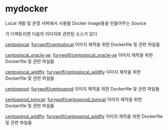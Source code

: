 mydocker
====================

Local 개발 및 운영 서버에서 사용될 Docker Image들을 만들어주는 Source

각 디렉토리엔 다음의 이미지와 관련된 소스가 있다

<a href="https://github.com/TerryChang/mydocker/tree/master/centoslocal" target=_blank>centoslocal</a>: <a href="https://hub.docker.com/r/furywolf/centoslocal/" target="_blank">furywolf/centoslocal</a> 이미지 제작을 위한 Dockerfile 및 관련 파일들

<a href="https://github.com/TerryChang/mydocker/tree/master/centoslocal_oracle-xe" target="_blank">centoslocal\_oracle-xe</a>: <a href="https://hub.docker.com/r/furywolf/centoslocal_oracle-xe/" target="_blank">furywolf/centoslocal\_oracle-xe</a> 이미지 제작을 위한 Dockerfile 및 관련 파일들

<a href="https://github.com/TerryChang/mydocker/tree/master/centoslocal_wildfly" target="_blank">centoslocal\_wildfly</a>: <a href="https://hub.docker.com/r/furywolf/centoslocal_wildfly/" target="_blank">furywolf/centoslocal\_wildfly</a> 이미지 제작을 위한 Dockerfile 및 관련 파일들

<a href="https://github.com/TerryChang/mydocker/tree/master/centosprod" target="_blank">centosprod</a>: <a href="https://hub.docker.com/r/furywolf/centosprod/" target="_blank">furywolf/centosprod</a> 이미지 제작을 위한 Dockerfile 및 관련 파일들

<a href="https://github.com/TerryChang/mydocker/tree/master/centosprod_tomcat" target="_blank">centosprod\_tomcat</a>: <a href="https://hub.docker.com/r/furywolf/centosprod_tomcat/" target="_blank">furywolf/centosprod\_tomcat</a> 이미지 제작을 위한 Dockerfile 및 관련 파일들

<a href="https://github.com/TerryChang/mydocker/tree/master/centosprod_wildfly" target="_blank">centosprod\_wildfly</a>: <a href="https://hub.docker.com/r/furywolf/centosprod_wildfly/" target="_blank">furywolf/centosprod\_wildfly</a> 이미지 제작을 위한 Dockerfile 및 관련 파일들
